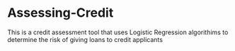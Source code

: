 # Assessing-Credit
This is a credit assessment tool that uses Logistic Regression algorithims to determine the risk of giving loans to credit applicants
